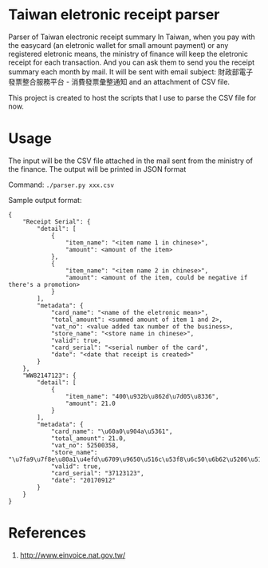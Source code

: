# Taiwan eletronic receipt parser

Parser of Taiwan electronic receipt summary
In Taiwan, when you pay with the easycard (an eletronic wallet for small amount payment) or any registered eletronic means,
the ministry of finance will keep the eletronic receipt for each transaction.
And you can ask them to send you the receipt summary each month by mail.
It will be sent with email subject: 財政部電子發票整合服務平台 - 消費發票彙整通知 and an attachment of CSV file.

This project is created to host the scripts that I use to parse the CSV file for now.

# Usage

The input will be the CSV file attached in the mail sent from the ministry of the finance.
The output will be printed in JSON format

Command: `./parser.py xxx.csv`

Sample output format:
```
{
    "Receipt Serial": {
        "detail": [
            {
                "item_name": "<item name 1 in chinese>",
                "amount": <amount of the item>
            },
            {
                "item_name": "<item name 2 in chinese>",
                "amount": <amount of the item, could be negative if there's a promotion>
            }
        ],
        "metadata": {
            "card_name": "<name of the eletronic mean>",
            "total_amount": <summed amount of item 1 and 2>, 
            "vat_no": <value added tax number of the business>,
            "store_name": "<store name in chinese>",
            "valid": true,
            "card_serial": "<serial number of the card",
            "date": "<date that receipt is created>"
        }
    },
    "WW82147123": {
        "detail": [
            {
                "item_name": "400\u932b\u862d\u7d05\u8336",
                "amount": 21.0
            }
        ],
        "metadata": {
            "card_name": "\u60a0\u904a\u5361",
            "total_amount": 21.0,
            "vat_no": 52500358,
            "store_name": "\u7fa9\u7f8e\u80a1\u4efd\u6709\u9650\u516c\u53f8\u6c50\u6b62\u5206\u516c\u53f8",
            "valid": true,
            "card_serial": "37123123",
            "date": "20170912"
        }
    }
}
```

# References

1. http://www.einvoice.nat.gov.tw/
